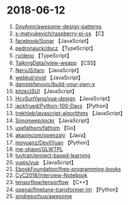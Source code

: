 # 2018-06-12

1. [DovAmir/awesome-design-patterns](https://github.com/DovAmir/awesome-design-patterns) 
2. [s-matyukevich/raspberry-pi-os](https://github.com/s-matyukevich/raspberry-pi-os) 【C】
3. [facebook/Sonar](https://github.com/facebook/Sonar) 【JavaScript】
4. [pedronauck/docz](https://github.com/pedronauck/docz) 【TypeScript】
5. [ry/deno](https://github.com/ry/deno) 【TypeScript】
6. [TalkingData/iview-weapp](https://github.com/TalkingData/iview-weapp) 【CSS】
7. [NervJS/taro](https://github.com/NervJS/taro) 【JavaScript】
8. [webkul/vivid](https://github.com/webkul/vivid) 【JavaScript】
9. [danistefanovic/build-your-own-x](https://github.com/danistefanovic/build-your-own-x) 
10. [kitze/JSUI](https://github.com/kitze/JSUI) 【JavaScript】
11. [HcySunYang/vue-design](https://github.com/HcySunYang/vue-design) 【JavaScript】
12. [jackfrued/Python-100-Days](https://github.com/jackfrued/Python-100-Days) 【Python】
13. [trekhleb/javascript-algorithms](https://github.com/trekhleb/javascript-algorithms) 【JavaScript】
14. [Simonwep/pickr](https://github.com/Simonwep/pickr) 【JavaScript】
15. [usefathom/fathom](https://github.com/usefathom/fathom) 【Go】
16. [akaxincom/openzaly](https://github.com/akaxincom/openzaly) 【Java】
17. [moyuanz/DevilYuan](https://github.com/moyuanz/DevilYuan) 【Python】
18. [me-shaon/GLWTPL](https://github.com/me-shaon/GLWTPL) 
19. [tuvtran/project-based-learning](https://github.com/tuvtran/project-based-learning) 
20. [vuejs/vue](https://github.com/vuejs/vue) 【JavaScript】
21. [EbookFoundation/free-programming-books](https://github.com/EbookFoundation/free-programming-books) 
22. [CyC2018/Interview-Notebook](https://github.com/CyC2018/Interview-Notebook) 
23. [tensorflow/tensorflow](https://github.com/tensorflow/tensorflow) 【C++】
24. [openai/finetune-transformer-lm](https://github.com/openai/finetune-transformer-lm) 【Python】
25. [sindresorhus/awesome](https://github.com/sindresorhus/awesome) 
